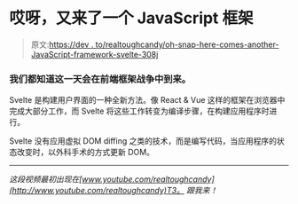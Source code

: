# 哎呀，又来了一个 JavaScript 框架

> 原文:[https://dev . to/realtoughcandy/oh-snap-here-comes-another-JavaScript-framework-svelte-308j](https://dev.to/realtoughcandy/oh-snap-here-comes-another-javascript-framework-svelte-308j)

### 我们都知道这一天会在前端框架战争中到来。

Svelte 是构建用户界面的一种全新方法。像 React & Vue 这样的框架在浏览器中完成大部分工作，而 Svelte 将这些工作转变为编译步骤，在构建应用程序时进行。

Svelte 没有应用虚拟 DOM diffing 之类的技术，而是编写代码，当应用程序的状态改变时，以外科手术的方式更新 DOM。

* * *

*这段视频最初出现在[www.youtube.com/realtoughcandy](http://www.youtube.com/realtoughcandy)T3。
跟我来！*